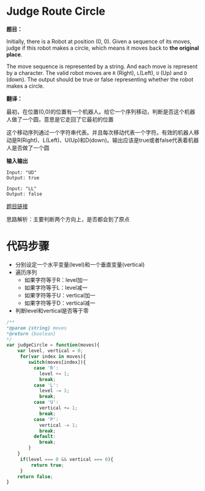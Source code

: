 # Judge Route Circle

**题目：**



Initially, there is a Robot at position (0, 0). Given a sequence of its moves, judge if this robot makes a circle, which means it moves back to **the original place**. 



The move sequence is represented by a string. And each move is represent by a character. The valid robot moves are `R` (Right), `L`(Left), `U` (Up) and `D` (down). The output should be true or false representing whether the robot makes a circle.



**翻译：**



最初，在位置(0,0)的位置有一个机器人。给它一个序列移动，判断是否这个机器人做了一个圆，意思是它走回了它最初的位置



这个移动序列通过一个字符串代表。并且每次移动代表一个字符。有效的机器人移动是R(Right)、L(Left)、U(Up)和D(down)。输出应该是true或者false代表着机器人是否做了一个圆



**输入输出**



```
Input: "UD"
Output: true

Input: "LL"
Output: false
```



[题目链接](https://leetcode.com/problems/judge-route-circle/description/)



思路解析：主要判断两个方向上，是否都会到了原点



# 代码步骤



* 分别设定一个水平变量(level)和一个垂直变量(vertical)
* 遍历序列
  * 如果字符等于R：level加一
  * 如果字符等于L：level减一
  * 如果字符等于U：vertical加一
  * 如果字符等于D：vertical减一
* 判断level和vertical是否等于零



```javascript
/**
*@param {string} moves
*@return {boolean}
*/
var judgeCircle = function(moves){
    var level, vertical = 0;
  	 for(var index in moves){
        switch(moves[index]){
          case 'R':
            level += 1;
            break;
          case 'L':
            level -= 1;
            break;
          case 'U':
            vertical += 1;
            break;
          case 'P':
            vertical -= 1;
            break;
          default:
            break;
        }
    }
  	 if(level === 0 && vertical === 0){
      	 return true;
  	 }
    return false;
}
```

